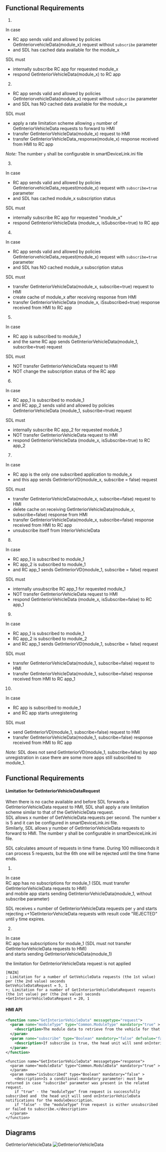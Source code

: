 ## Functional Requirements

1.  
In case
- RC app sends valid and allowed by policies GetInteriorvehicleData(module_x) request without `subscribe` parameter  
- and SDL has cached data available for the module_x  

SDL must  
* internally subscribe RC app for requested module_x  
* respond GetInteriorVehicleData(module_x) to RC app

2.  
- RC app sends valid and allowed by policies GetInteriorvehicleData(module_x) request without `subscribe` parameter  
- and SDL has NO cached data available for the module_x

SDL must  
* apply a rate limitation scheme allowing `y` number of GetInteriorVehicleData requests to forward to HMI  
* transfer GetInteriorVehicleData(module_x) request to HMI  
* transfer GetInteriorVehicleData_response(module_x) response received from HMI to RC app

_Note:_ The number `y` shall be configurable in smartDeviceLink.ini file 

3.  
In case  
- RC app sends valid and allowed by policies GetInteriorvehicleData_request(module_x) request with `subscribe=true` parameter
- and SDL has cached module_x subscription status 

SDL must  
* internally subscribe RC app for requested "module_x"  
* respond GetInteriorVehicleData (module_x, isSubscribe=true) to RC app

4.  
In case  
- RC app sends valid and allowed by policies GetInteriorvehicleData_request(module_x) request with `subscribe=true` parameter  
- and SDL has NO cached module_x subscription status  

SDL must  
* transfer GetInteriorVehicleData(module_x, subscribe=true) request to HMI  
* create cache of module_x after receiving response from HMI  
* transfer GetInteriorVehicleData (module_x, iSsubscribed=true) response received from HMI to RC app  

5.  
In case  
- RC app is subscribed to module_1  
- and the same RC app sends GetInteriorVehicleData(module_1, subscribe=true) request  

SDL must  
* NOT transfer GetInteriorVehicleData request to HMI  
* NOT change the subscription status of the RC app  

6.  
In case  
- RC app_1 is subscribed to module_1  
- and RC app_2 sends valid and allowed by policies GetInteriorVehicleData (module_1, subscribe=true) request

SDL must  
* internally subscribe RC app_2 for requested module_1  
* NOT transfer GetInteriorVehicleData request to HMI  
* respond GetInteriorVehicleData (module_x, isSubscribe=true) to RC app_2

7.  
In case
- RC app is the only one subscribed application to module_x 
- and this app sends GetInteriorVD(module_x, subscribe = false) request  

SDL must  
* transfer GetInteriorVehicleData(module_x, subscribe=false) request to HMI  
* delete cache on receiving GetInteriorVehicleData(module_x, subscribe=false) response from HMI  
* transfer GetInteriorVehicleData(module_x, subscribe=false) response received from HMI to RC app
* unsubscribe itself from InteriorVehicleData  

8.  
In case 
- RC app_1 is subscribed to module_1  
- RC app_2 is subscribed to module_1  
- and RC app_1 sends GetInteriorVD(module_1, subscribe = false) request  

SDL must  
* internally unsubscribe RC app_1 for requested module_1  
* NOT transfer GetInteriorVehicleData request to HMI  
* respond GetInteriorVehicleData (module_x, isSubscribe=false) to RC app_1  

9.  
In case 
- RC app_1 is subscribed to module_1  
- RC app_2 is subscribed to module_2  
- and RC app_1 sends GetInteriorVD(module_1, subscribe = false) request  

SDL must  
* transfer GetInteriorVehicleData(module_1, subscribe=false) request to HMI  
* transfer GetInteriorVehicleData(module_1, subscribe=false) response received from HMI to RC app_1  

10.  
In case  
- RC app is subscribed to module_1  
- and RC app starts unregistering

SDL must  
* send GetInteriorVD(module_1, subscribe=false) request to HMI  
* transfer GetInteriorVehicleData(module_1, subscribe=false) response received from HMI to RC app  

_Note:_ SDL does not send GetInteriorVD(module_1, subscribe=false) by app unregistration in case there are some more apps still subscribed to module_1.
 

## Functional Requirements
#### Limitation for GetInteriorVehicleDataRequest
 When there is no cache available and before SDL forwards a GetInteriorVehicleData request to HMI, SDL shall apply a rate limitation scheme similar to that of the GetVehicleData request.  
SDL allows x number of GetVehicleData requests per second. The number x is 5 and it can be configured in smartDeviceLink.ini file.  
Similarly, SDL allows y number of GetInteriorVehicleData requests to forward to HMI. The number y shall be configurable in smartDeviceLink.ini file.  

SDL calculates amount of requests in time frame. During 100 milliseconds it can process 5 requests, but the 6th one will be rejected until the time frame ends.  

1.  
In case  
RC app has no subscriptions for module_1 (SDL must transfer GetInteriorVehicleData requests to HMI)  
and mobile app starts sending GetInteriorVehicleData(module_1, without subscribe parameter)  

SDL receives `x` number of GetInteriorVehicleData requests per `y` and starts rejecting `x`+1GetInteriorVehicleData requests with result code "REJECTED" until `y` time expires.

2.  
In case  
RC app has subscriptions for module_1 (SDL must not transfer GetInteriorVehicleData requests to HMI)  
and starts sending GetInteriorVehicleData(module_1)  

the limitation for GetInteriorVehicleData request is not applied

```
[MAIN]
; Limitation for a number of GetVehicleData requests (the 1st value) per (the 2nd value) seconds
GetVehicleDataRequest = 5, 1
+; Limitation for a number of GetInteriorVehicleDataRequest requests (the 1st value) per (the 2nd value) seconds
+GetInteriorVehicleDataRequest = 20, 1
```


#### HMI API

```xml
<function name="GetInteriorVehicleData" messagetype="request">
  <param name="moduleType" type="Common.ModuleType" mandatory="true" >
    <description>The module data to retrieve from the vehicle for that type</description>
  </param>
  <param name="subscribe" type="Boolean" mandatory="false" defvalue="false">
    <description>If subscribe is true, the head unit will send onInteriorVehicleData notifications for the module type</description>
  </param>
</function>
```

```
<function name="GetInteriorVehicleData" messagetype="response">
  <param name="moduleData" type="Common.ModuleData" mandatory="true" >
  </param>
  <param name="isSubscribed" type="Boolean" mandatory="false" >
    <description>Is a conditional-mandatory parameter: must be returned in case "subscribe" parameter was present in the related request.
    if "true" - the "moduleType" from request is successfully subscribed and  the head unit will send onInteriorVehicleData notifications for the moduleDescription.
    if "false" - the "moduleType" from request is either unsubscribed or failed to subscribe.</description>
  </param>
</function>
```

## Diagrams  
GetInteriorVehicleData
![GetInteriorVehicleData](https://github.com/smartdevicelink/sdl_requirements/blob/master/detailed_docs/accessories/GetInteriorVehicleData.png)

